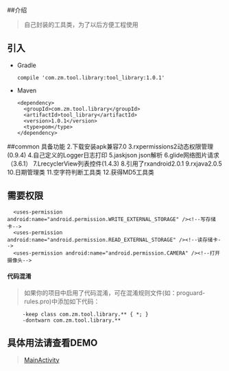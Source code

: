 ##介绍
>自己封装的工具类，为了以后方便工程使用

## 引入

* Gradle 
   
   ```
  compile 'com.zm.tool.library:tool_library:1.0.1'
   ```
* Maven
	
	```
	<dependency>
      <groupId>com.zm.tool.library</groupId>
      <artifactId>tool_library</artifactId>
      <version>1.0.1</version>
      <type>pom</type>
    </dependency>
	
	```



    
##common 具备功能
        2.下载安装apk兼容7.0
        3.rxpermissions2动态权限管理(0.9.4)
        4.自己定义的Logger日志打印
        5.jaskjson json解析
        6.glide网络图片请求（3.6.1）
        7.LrecyclerView列表控件(1.4.3)
        8.引用了rxandroid2.0.1 
        9.rxjava2.0.5
        10.日期管理类
        11.空字符判断工具类
        12.获得MD5工具类 
        
## 需要权限
      <uses-permission android:name="android.permission.WRITE_EXTERNAL_STORAGE" /><!--写存储卡-->
      <uses-permission android:name="android.permission.READ_EXTERNAL_STORAGE" /><!--读存储卡-->
      <uses-permission android:name="android.permission.CAMERA" /><!--打开摄像头-->
        
#### 代码混淆
>如果你的项目中启用了代码混淆，可在混淆规则文件(如：proguard-rules.pro)中添加如下代码：
    
         -keep class com.zm.tool.library.** { *; }
         -dontwarn com.zm.tool.library.**
## 具体用法请查看DEMO
>[MainActivity](https://github.com/scalling/ToolSample/blob/master/app/src/main/java/com/zm/tool/sample/MainActivity.java)
        